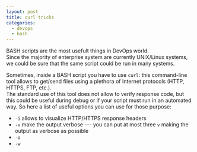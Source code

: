 ```yaml
---
layout: post
title: curl tricks
categories:
  - devops
  - bash
---
```


BASH scripts are the most usefult things in DevOps world.  
Since the majority of enterprise system are currently UNIX/Linux systems, we could be sure that the same script could be run in many systems.

Sometimes, inside a BASH script you have to use `curl`: this command-line tool allows to get/send files using a plethora of Internet protocols (HTTP, HTTPS, FTP, etc.).  
The standard use of this tool does not allow to verify response code, but this could be useful during debug or if your script must run in an automated way.
So here a list of useful options you can use for those purpose:
- `-i` allows to visualize HTTP/HTTPS response headers
- `-v` make the output verbose --- you can put at most three `v` making the output as verbose as possible
- `-o`
- `-w`

